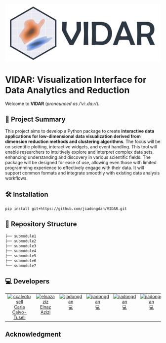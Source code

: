 ![Logo](logo/logo_h.png)

# VIDAR: Visualization Interface for Data Analytics and Reduction

Welcome to **VIDAR** (*pronounced as /ˈviː.dɑːr/*).

## 🚀 Project Summary

This project aims to develop a Python package to create **interactive data applications for low-dimensional data visualization derived from dimension reduction methods and clustering algorithms**. The focus will be on scientific plotting, interactive widgets, and event handling. This tool will enable researchers to intuitively explore and interpret complex data sets, enhancing understanding and discovery in various scientific fields. The package will be designed for ease of use, allowing even those with limited programming experience to effectively engage with their data. It will support common formats and integrate smoothly with existing data analysis workflows.

## 🛠️ Installation

```bash
pip install git+https://github.com/jiadongdan/VIDAR.git
```

## 📁 Repository Structure

```plaintext
├── submodule1
├── submodule2
├── submodule3
├── submodule4
├── submodule5
├── submodule6
└── submodule7
```
## 💻 Developers

<table>
  <tbody>
    <tr>
      <td align="center" valign="top" width="14.28%"><a href="https://github.com/ccalvotusell"><img src="https://v5.airtableusercontent.com/v3/u/30/30/1719417600000/mUE4pm50g0AcuiNy5BVdTQ/DTP2ac_53NRQ5LnrjbuVWUTQ_hZIvinhu3uflV13USPBVAiE9NMg9x9sU_nsUEVj3VjoSoJzoh6Wlw3bdcw3CUXG1QgoHGUJENXrhIL3wE0JEdR8L0DTKg3c8wcVsoVC--BONxCrOFBbLK8vdJ7o8w/VWUJwaCblBU0f-ySiKzeU9AX9gPt6mgQnjvnCH5dub0" width="100px;" alt="ccalvotusell"/><br /><a href="https://github.com/ccalvotusell" title="Code">Carla Calvo-Tusell</a></td>
      <td align="center" valign="top" width="14.28%"><a href="https://github.com/elnazazizi"><img src="https://v5.airtableusercontent.com/v3/u/30/30/1719417600000/qVP3D5lXmBa0XodYjRZYlQ/RstHGkmBaADERQk22Cpfbz-ij3KADytjvoBNxcBT2wIAqxw39ddbKELT6Gv2EQh42nVC4R9GLGQKVJxsR7JGQAoAHfCZJgJim9WSunoPcI1zNL6vr9p69XDPlrSXfm2UjTrFALYPMy0dU61RUIIbBstnf0Mi2w3Hj-i92OVmu-E/4ukJqGaiej3h8cmn_C1vvChlSo5nb2aVJoTvD6fSOAE" width="100px;" alt="elnazaziz"/><br /><a href="https://github.com/elnazazizi" title="Code">Elnaz Azizi</a></td>
      <td align="center" valign="top" width="14.28%"><a href="https://github.com/jiadongdan/motif-learn"><img src="https://placehold.co/400x400" width="100px;" alt="jiadongdan"/><br /><a href="https://github.com/jiadongdan" title="Code">💻</a></td>
      <td align="center" valign="top" width="14.28%"><a href="https://github.com/jiadongdan/motif-learn"><img src="https://placehold.co/400x400" width="100px;" alt="jiadongdan"/><br /><a href="https://github.com/jiadongdan" title="Code">💻</a></td>
      <td align="center" valign="top" width="14.28%"><a href="https://github.com/jiadongdan/motif-learn"><img src="https://placehold.co/400x400" width="100px;" alt="jiadongdan"/><br /><a href="https://github.com/jiadongdan" title="Code">💻</a></td>
      <td align="center" valign="top" width="14.28%"><a href="https://github.com/jiadongdan/motif-learn"><img src="https://placehold.co/400x400" width="100px;" alt="jiadongdan"/><br /><a href="https://github.com/jiadongdan" title="Code">💻</a></td>
    </tr>
  </tbody>
</table>

## Acknowledgment

